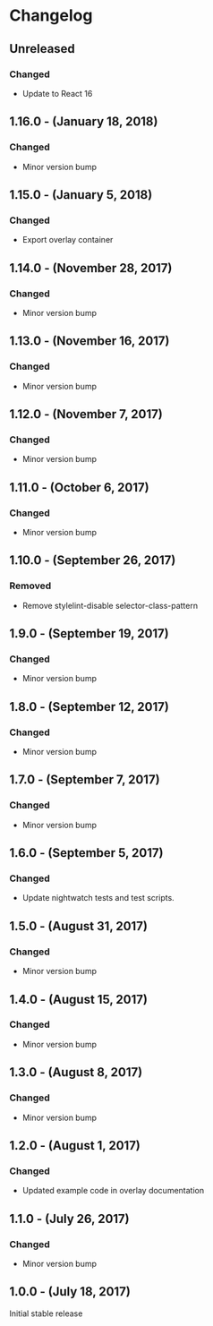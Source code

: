 Changelog
=========

Unreleased
----------
### Changed
* Update to React 16

1.16.0 - (January 18, 2018)
------------------
### Changed
* Minor version bump

1.15.0 - (January 5, 2018)
------------------
### Changed
* Export overlay container

1.14.0 - (November 28, 2017)
------------------
### Changed
* Minor version bump

1.13.0 - (November 16, 2017)
------------------
### Changed
* Minor version bump

1.12.0 - (November 7, 2017)
------------------
### Changed
* Minor version bump

1.11.0 - (October 6, 2017)
------------------
### Changed
* Minor version bump

1.10.0 - (September 26, 2017)
------------------
### Removed
* Remove stylelint-disable selector-class-pattern

1.9.0 - (September 19, 2017)
------------------
### Changed
* Minor version bump

1.8.0 - (September 12, 2017)
------------------
### Changed
* Minor version bump

1.7.0 - (September 7, 2017)
------------------
### Changed
* Minor version bump

1.6.0 - (September 5, 2017)
------------------
### Changed
* Update nightwatch tests and test scripts.

1.5.0 - (August 31, 2017)
------------------
### Changed
* Minor version bump

1.4.0 - (August 15, 2017)
------------------
### Changed
* Minor version bump

1.3.0 - (August 8, 2017)
------------------
### Changed
* Minor version bump

1.2.0 - (August 1, 2017)
------------------
### Changed
* Updated example code in overlay documentation

1.1.0 - (July 26, 2017)
------------------
### Changed
* Minor version bump

1.0.0 - (July 18, 2017)
------------------
Initial stable release
